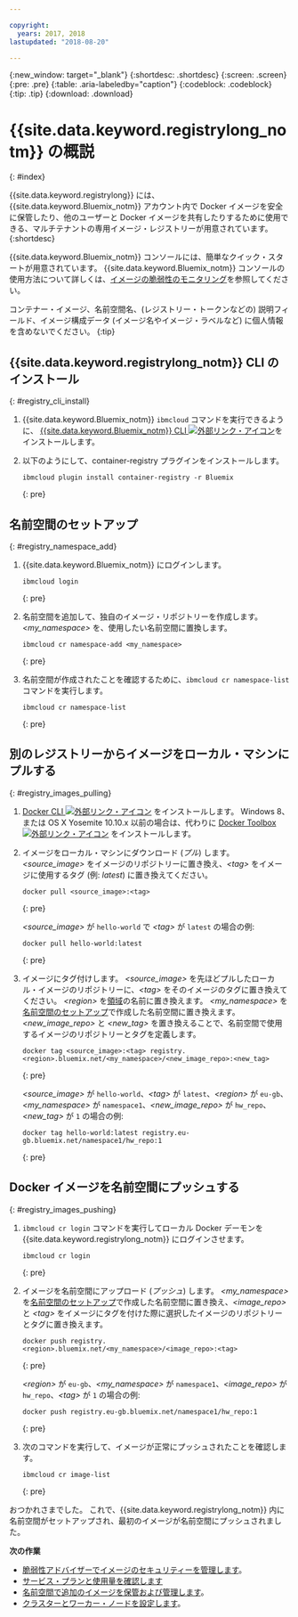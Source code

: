 ```yaml
---

copyright:
  years: 2017, 2018
lastupdated: "2018-08-20"

---
```


{:new_window: target="_blank"}
{:shortdesc: .shortdesc}
{:screen: .screen}
{:pre: .pre}
{:table: .aria-labeledby="caption"}
{:codeblock: .codeblock}
{:tip: .tip}
{:download: .download}



# {{site.data.keyword.registrylong_notm}} の概説
{: #index}

{{site.data.keyword.registrylong}} には、{{site.data.keyword.Bluemix_notm}} アカウント内で Docker イメージを安全に保管したり、他のユーザーと Docker イメージを共有したりするために使用できる、マルチテナントの専用イメージ・レジストリーが用意されています。
{:shortdesc}

{{site.data.keyword.Bluemix_notm}} コンソールには、簡単なクイック・スタートが用意されています。 {{site.data.keyword.Bluemix_notm}} コンソールの使用方法について詳しくは、[イメージの脆弱性のモニタリング](registry_ui.html)を参照してください。

コンテナー・イメージ、名前空間名、(レジストリー・トークンなどの) 説明フィールド、イメージ構成データ (イメージ名やイメージ・ラベルなど) に個人情報を含めないでください。
{:tip}



## {{site.data.keyword.registrylong_notm}} CLI のインストール
{: #registry_cli_install}

1.  {{site.data.keyword.Bluemix_notm}} `ibmcloud` コマンドを実行できるように、 [{{site.data.keyword.Bluemix_notm}} CLI ![外部リンク・アイコン](../../icons/launch-glyph.svg "外部リンク・アイコン")](http://clis.ng.bluemix.net/ui/home.html)をインストールします。
2.  以下のようにして、container-registry プラグインをインストールします。

    ```
    ibmcloud plugin install container-registry -r Bluemix
    ```
    {: pre}


## 名前空間のセットアップ
{: #registry_namespace_add}

1.  {{site.data.keyword.Bluemix_notm}} にログインします。

    ```
    ibmcloud login
    ```
    {: pre}

2.  名前空間を追加して、独自のイメージ・リポジトリーを作成します。 _&lt;my_namespace&gt;_ を、使用したい名前空間に置換します。

    ```
    ibmcloud cr namespace-add <my_namespace>
    ```
    {: pre}

3.  名前空間が作成されたことを確認するために、`ibmcloud cr namespace-list` コマンドを実行します。

    ```
    ibmcloud cr namespace-list
    ```
    {: pre}




## 別のレジストリーからイメージをローカル・マシンにプルする
{: #registry_images_pulling}

1.  [Docker CLI ![外部リンク・アイコン](../../icons/launch-glyph.svg "外部リンク・アイコン")](https://www.docker.com/community-edition#/download) をインストールします。 Windows 8、または OS X Yosemite 10.10.x 以前の場合は、代わりに [Docker Toolbox ![外部リンク・アイコン](../../icons/launch-glyph.svg "外部リンク・アイコン")](https://docs.docker.com/toolbox/) をインストールします。

2.  イメージをローカル・マシンにダウンロード (_プル_) します。 _&lt;source_image&gt;_ をイメージのリポジトリーに置き換え、_&lt;tag&gt;_ をイメージに使用するタグ (例: _latest_) に置き換えてください。

    ```
    docker pull <source_image>:<tag>
    ```
    {: pre}

    _&lt;source_image&gt;_ が `hello-world` で _&lt;tag&gt;_ が `latest` の場合の例:

    ```
    docker pull hello-world:latest
    ```
    {: pre}

3.  イメージにタグ付けします。 _&lt;source_image&gt;_ を先ほどプルしたローカル・イメージのリポジトリーに、_&lt;tag&gt;_ をそのイメージのタグに置き換えてください。 _&lt;region&gt;_ を[領域](registry_overview.html#registry_regions)の名前に置き換えます。 _&lt;my_namespace&gt;_ を[名前空間のセットアップ](index.html#registry_namespace_add)で作成した名前空間に置き換えます。 _&lt;new_image_repo&gt;_ と _&lt;new_tag&gt;_ を置き換えることで、名前空間で使用するイメージのリポジトリーとタグを定義します。

    ```
    docker tag <source_image>:<tag> registry.<region>.bluemix.net/<my_namespace>/<new_image_repo>:<new_tag>
    ```
    {: pre}

    _&lt;source_image&gt;_ が `hello-world`、_&lt;tag&gt;_ が `latest`、_&lt;region&gt;_ が `eu-gb`、_&lt;my_namespace&gt;_ が `namespace1`、_&lt;new_image_repo&gt;_ が `hw_repo`、_&lt;new_tag&gt;_ が `1` の場合の例:

    ```
    docker tag hello-world:latest registry.eu-gb.bluemix.net/namespace1/hw_repo:1
    ```
    {: pre}



## Docker イメージを名前空間にプッシュする
{: #registry_images_pushing}

1.  `ibmcloud cr login` コマンドを実行してローカル Docker デーモンを {{site.data.keyword.registrylong_notm}} にログインさせます。

    ```
    ibmcloud cr login
    ```
    {: pre}

2.  イメージを名前空間にアップロード (_プッシュ_) します。 _&lt;my_namespace&gt;_ を[名前空間のセットアップ](index.html#registry_namespace_add)で作成した名前空間に置き換え、_&lt;image_repo&gt;_ と _&lt;tag&gt;_ をイメージにタグを付けた際に選択したイメージのリポジトリーとタグに置き換えます。

    ```
    docker push registry.<region>.bluemix.net/<my_namespace>/<image_repo>:<tag>
    ```
    {: pre}

    _&lt;region&gt;_ が `eu-gb`、_&lt;my_namespace&gt;_ が `namespace1`、_&lt;image_repo&gt;_ が `hw_repo`、_&lt;tag&gt;_ が `1` の場合の例:

    ```
    docker push registry.eu-gb.bluemix.net/namespace1/hw_repo:1
    ```
    {: pre}

3.  次のコマンドを実行して、イメージが正常にプッシュされたことを確認します。

    ```
    ibmcloud cr image-list
    ```
    {: pre}


おつかれさまでした。 これで、{{site.data.keyword.registrylong_notm}} 内に名前空間がセットアップされ、最初のイメージが名前空間にプッシュされました。


**次の作業**

-   [脆弱性アドバイザーでイメージのセキュリティーを管理します](../va/va_index.html)。
-   [サービス・プランと使用量を確認します](registry_overview.html#registry_plans)
-   [名前空間で追加のイメージを保管および管理します](registry_images_.html)。
-   [クラスターとワーカー・ノードを設定します](/docs/containers/cs_clusters.html#clusters)。


